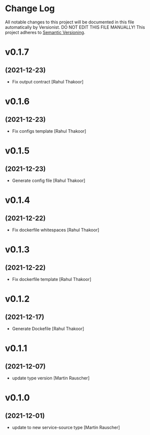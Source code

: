 # Change Log

All notable changes to this project will be documented in this file
automatically by Versionist. DO NOT EDIT THIS FILE MANUALLY!
This project adheres to [Semantic Versioning](http://semver.org/).

# v0.1.7
## (2021-12-23)

* Fix output contract [Rahul Thakoor]

# v0.1.6
## (2021-12-23)

* Fix configs template [Rahul Thakoor]

# v0.1.5
## (2021-12-23)

* Generate config file [Rahul Thakoor]

# v0.1.4
## (2021-12-22)

* Fix dockerfile whitespaces [Rahul Thakoor]

# v0.1.3
## (2021-12-22)

* Fix dockerfile template [Rahul Thakoor]

# v0.1.2
## (2021-12-17)

* Generate Dockefile [Rahul Thakoor]

# v0.1.1
## (2021-12-07)

* update type version [Martin Rauscher]

# v0.1.0
## (2021-12-01)

* update to new service-source type [Martin Rauscher]
